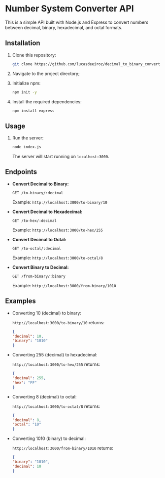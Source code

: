 # Number System Converter API

This is a simple API built with Node.js and Express to convert numbers between decimal, binary, hexadecimal, and octal formats.

## Installation

1.  Clone this repository:

    ```bash
    git clone https://github.com/lucasdeeiroz/decimal_to_binary_converter.git
    ```
2.  Navigate to the project directory;

3.  Initialize npm:

    ```bash
    npm init -y
    ```
4.  Install the required dependencies:

    ```bash
    npm install express
    ```

## Usage

1.  Run the server:

    ```bash
    node index.js
    ```

    The server will start running on `localhost:3000`.

## Endpoints

*   **Convert Decimal to Binary:**

    `GET /to-binary/:decimal`

    Example: `http://localhost:3000/to-binary/10`
*   **Convert Decimal to Hexadecimal:**

    `GET /to-hex/:decimal`

    Example: `http://localhost:3000/to-hex/255`
*   **Convert Decimal to Octal:**

    `GET /to-octal/:decimal`

    Example: `http://localhost:3000/to-octal/8`
*   **Convert Binary to Decimal:**

    `GET /from-binary/:binary`

    Example: `http://localhost:3000/from-binary/1010`

## Examples

*   Converting 10 (decimal) to binary:

    `http://localhost:3000/to-binary/10` returns:

    ```json
    {
    "decimal": 10,
    "binary": "1010"
    }
    ```

*   Converting 255 (decimal) to hexadecimal:

    `http://localhost:3000/to-hex/255` returns:

    ```json
    {
    "decimal": 255,
    "hex": "FF"
    }
    ```

*   Converting 8 (decimal) to octal:

    `http://localhost:3000/to-octal/8` returns:

    ```json
    {
    "decimal": 8,
    "octal": "10"
    }
    ```

*   Converting 1010 (binary) to decimal:

    `http://localhost:3000/from-binary/1010` returns:

    ```json
    {
    "binary": "1010",
    "decimal": 10
    }
    ```
